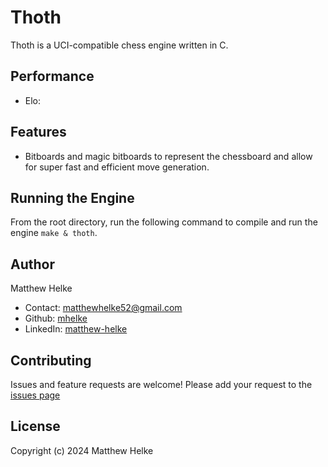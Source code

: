 # Thoth
Thoth is a UCI-compatible chess engine written in C.

## Performance
  * Elo:

## Features
  * Bitboards and magic bitboards to represent the chessboard and allow for super fast and efficient move generation.
  
## Running the Engine

From the root directory, run the following command to compile and run the engine `make & thoth`. 

## Author

Matthew Helke

* Contact: [matthewhelke52@gmail.com](mailto:matthewhelke52@gmail.com)
* Github: [mhelke](https://github.com/mhelke)
* LinkedIn: [matthew-helke](https://www.linkedin.com/in/matthew-helke)

## Contributing

Issues and feature requests are welcome!
Please add your request to the [issues page](https://github.com/mhelke/Thoth/issues)

## License

Copyright (c) 2024 Matthew Helke

